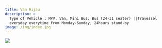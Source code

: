 ```yaml
---
title: Van Hijau
description: >
  Type of Vehicle : MPV, Van, Mini Bus, Bus (24-31 seater) ||Travessel available
  everyday everytime from Monday-Sunday, 24hours stand-by
image: /img/index.jpg
---
```

![](/img/indexd.jpg)

